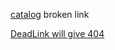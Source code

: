 [catalog](https://baseplate.legogroup.io/docs/default/component/baseplate/plugins-guide/plugins-14-aws-deployment/)
broken link

[DeadLink will give 404](https://github.com/gaurav-nelson/github-action)

